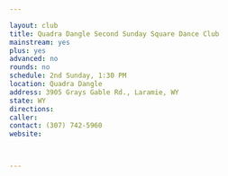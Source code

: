```yaml
---

layout: club
title: Quadra Dangle Second Sunday Square Dance Club
mainstream: yes
plus: yes
advanced: no
rounds: no
schedule: 2nd Sunday, 1:30 PM
location: Quadra Dangle
address: 3905 Grays Gable Rd., Laramie, WY
state: WY
directions: 
caller: 
contact: (307) 742-5960
website: 



---
```


